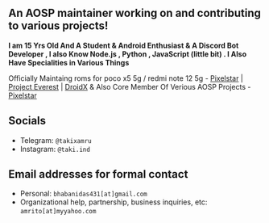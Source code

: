 An AOSP maintainer working on and contributing to various projects!
------------------------------------------------------------------------

**I am 15 Yrs Old And A Student & Android Enthusiast & A Discord Bot Developer , I also Know Node.js , Python ,  JavaScript (little bit) . I Also Have Specialities in Various Things**
 
 Officially Maintaing roms for poco x5 5g / redmi note 12 5g - [Pixelstar](https://github.com/Project-PixelStar) | [Project Everest](https://github.com/ProjectEverest/) | [DroidX](https://github.com/DroidX-UI) 
 &
 Also Core Member Of Verious AOSP Projects - [Pixelstar](https://github.com/Project-PixelStar)  

Socials 
--------

- Telegram: `@takixamru`
- Instagram: `@taki.ind`
  
Email addresses for formal contact
----------------------------------

- Personal: `bhabanidas431[at]gmail.com` 
- Organizational help, partnership, business inquiries, etc: `amrito[at]myyahoo.com`

